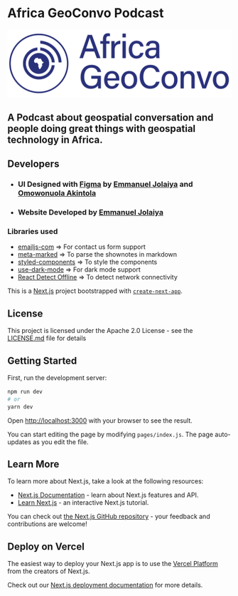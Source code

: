 # Africa GeoConvo Podcast

![Africa GeoConvo logo](./public/static/assets/logo.png)


## A Podcast about geospatial conversation and people doing great things with geospatial technology in Africa.


## Developers

- ### UI Designed with [Figma](https://figma.com) by [Emmanuel Jolaiya](https://twitter.com/jeafreezy) and [Omowonuola Akintola](https://twitter.com/Svelte_mo) 

- ### Website Developed by [Emmanuel Jolaiya](https://twitter.com/jeafreezy)  


### Libraries used

- [emailjs-com](https://www.emailjs.com/) => For contact us form support
- [meta-marked](https://www.npmjs.com/package/meta-marked) => To parse the shownotes in markdown
- [styled-components](https://styled-components.com/) => To style the components
- [use-dark-mode](https://github.com/donavon/use-dark-mode) => For dark mode support
- [React Detect Offline](https://www.npmjs.com/package/react-detect-offline) => To detect network connectivity



This is a [Next.js](https://nextjs.org/) project bootstrapped with [`create-next-app`](https://github.com/vercel/next.js/tree/canary/packages/create-next-app).

## License

This project is licensed under the Apache 2.0 License - see the [LICENSE.md](./LICENSE.MD) file for details

## Getting Started

First, run the development server:

```bash
npm run dev
# or
yarn dev
```

Open [http://localhost:3000](http://localhost:3000) with your browser to see the result.

You can start editing the page by modifying `pages/index.js`. The page auto-updates as you edit the file.

## Learn More

To learn more about Next.js, take a look at the following resources:

- [Next.js Documentation](https://nextjs.org/docs) - learn about Next.js features and API.
- [Learn Next.js](https://nextjs.org/learn) - an interactive Next.js tutorial.

You can check out [the Next.js GitHub repository](https://github.com/vercel/next.js/) - your feedback and contributions are welcome!

## Deploy on Vercel

The easiest way to deploy your Next.js app is to use the [Vercel Platform](https://vercel.com/import?utm_medium=default-template&filter=next.js&utm_source=create-next-app&utm_campaign=create-next-app-readme) from the creators of Next.js.

Check out our [Next.js deployment documentation](https://nextjs.org/docs/deployment) for more details.
